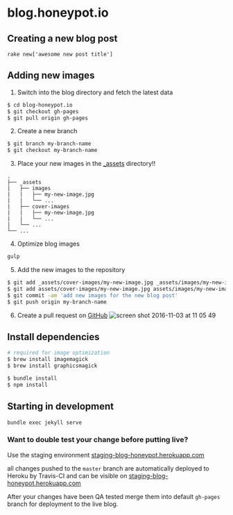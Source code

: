 # blog.honeypot.io


## Creating a new blog post

`rake new['awesome new post title']`

## Adding new images

1. Switch into the blog directory and fetch the latest data
```bash
$ cd blog-honeypot.io
$ git checkout gh-pages
$ git pull origin gh-pages
```

2. Create a new branch
```bash
$ git branch my-branch-name
$ git checkout my-branch-name
```

3. Place your new images in the [_assets](./_assets) directory!!
```
.
├── _assets
|   ├── images
|   |   ├── my-new-image.jpg
|   |   └── ...
|   ├── cover-images
|   |   ├── my-new-image.jpg
|   |   └── ...
|   └── ...
└── ...
```

4. Optimize blog images

```bash
gulp
```

5. Add the new images to the repository
```bash
$ git add _assets/cover-images/my-new-image.jpg _assets/images/my-new-image.jpg
$ git add assets/cover-images/my-new-image.jpg assets/images/my-new-image.jpg
$ git commit -am 'add new images for the new blog post'
$ git push origin my-branch-name
```

6. Create a pull request on [GitHub](https://github.com/honeypotio/blog-honeypot-io)
![screen shot 2016-11-03 at 11 05 49](https://cloud.githubusercontent.com/assets/464300/19962001/d26c3c7c-a1b5-11e6-987e-ebd550a16d4d.png)

## Install dependencies

```bash
# required for image optimization
$ brew install imagemagick
$ brew install graphicsmagick

$ bundle install
$ npm install
```

## Starting in development

`bundle exec jekyll serve`

### Want to double test your change before putting live?

Use the staging environment [staging-blog-honeypot.herokuapp.com][1]

all changes pushed to the `master` branch are automatically
deployed to Heroku by Travis-CI and can be visible on [staging-blog-honeypot.herokuapp.com][1]

After your changes have been QA tested merge them into default `gh-pages` branch
for deployment to the live blog.


[1]: https://staging-blog-honeypot.herokuapp.com
